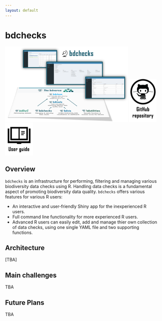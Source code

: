 ```yaml
---
layout: default
---
```


# bdchecks

<img src="assets/images/bdchecks_bdverse.png" alt="bdchecks in the bdverse" width="400"/>
<a href="https://github.com/bd-R/bdchecks" target="_blank"><img src="assets/images/github_repo.png" alt="bdchecks GitHub repository" title= "Open bdchecks repository" width="90"/></a>
   <a href="https://bd-r.github.io/bdchecks-guide/" target="_blank"><img src="assets/images/user_guide.png" alt="bdchecks user guide" title= "Open user guide" width="90"/></a>


## Overview

`bdchecks` is an infrastructure for performing, filtering and managing various biodiversity data checks using R. Handling data checks is a fundamental aspect of promoting biodiversity data quality. `bdchecks` offers various features for various R users:

* An interactive and user-friendly Shiny app for the inexperienced R users.
* Full command line functionality for more experienced R users.
* Advanced R users can easily edit, add and manage thier own collection of data checks, using one single YAML file and two supporting functions.

## Architecture

[TBA]

## Main challenges

TBA

## Future Plans

TBA





